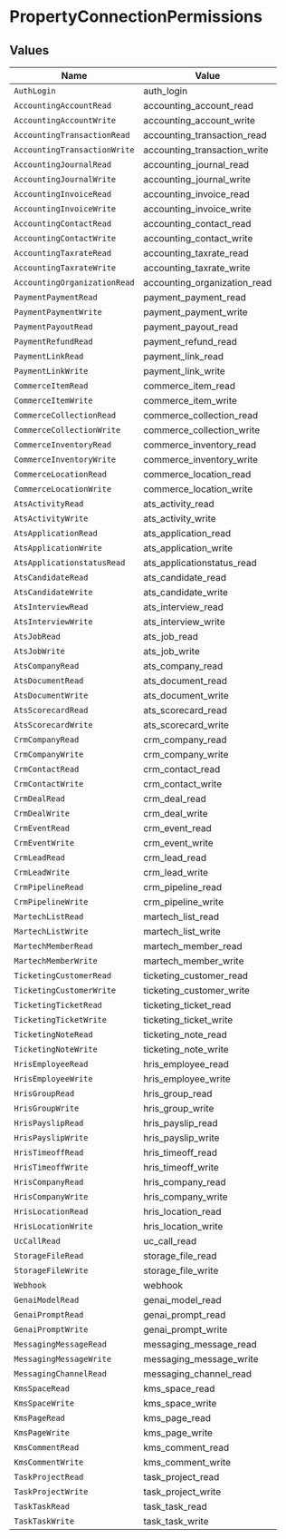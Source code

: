 # PropertyConnectionPermissions


## Values

| Name                         | Value                        |
| ---------------------------- | ---------------------------- |
| `AuthLogin`                  | auth_login                   |
| `AccountingAccountRead`      | accounting_account_read      |
| `AccountingAccountWrite`     | accounting_account_write     |
| `AccountingTransactionRead`  | accounting_transaction_read  |
| `AccountingTransactionWrite` | accounting_transaction_write |
| `AccountingJournalRead`      | accounting_journal_read      |
| `AccountingJournalWrite`     | accounting_journal_write     |
| `AccountingInvoiceRead`      | accounting_invoice_read      |
| `AccountingInvoiceWrite`     | accounting_invoice_write     |
| `AccountingContactRead`      | accounting_contact_read      |
| `AccountingContactWrite`     | accounting_contact_write     |
| `AccountingTaxrateRead`      | accounting_taxrate_read      |
| `AccountingTaxrateWrite`     | accounting_taxrate_write     |
| `AccountingOrganizationRead` | accounting_organization_read |
| `PaymentPaymentRead`         | payment_payment_read         |
| `PaymentPaymentWrite`        | payment_payment_write        |
| `PaymentPayoutRead`          | payment_payout_read          |
| `PaymentRefundRead`          | payment_refund_read          |
| `PaymentLinkRead`            | payment_link_read            |
| `PaymentLinkWrite`           | payment_link_write           |
| `CommerceItemRead`           | commerce_item_read           |
| `CommerceItemWrite`          | commerce_item_write          |
| `CommerceCollectionRead`     | commerce_collection_read     |
| `CommerceCollectionWrite`    | commerce_collection_write    |
| `CommerceInventoryRead`      | commerce_inventory_read      |
| `CommerceInventoryWrite`     | commerce_inventory_write     |
| `CommerceLocationRead`       | commerce_location_read       |
| `CommerceLocationWrite`      | commerce_location_write      |
| `AtsActivityRead`            | ats_activity_read            |
| `AtsActivityWrite`           | ats_activity_write           |
| `AtsApplicationRead`         | ats_application_read         |
| `AtsApplicationWrite`        | ats_application_write        |
| `AtsApplicationstatusRead`   | ats_applicationstatus_read   |
| `AtsCandidateRead`           | ats_candidate_read           |
| `AtsCandidateWrite`          | ats_candidate_write          |
| `AtsInterviewRead`           | ats_interview_read           |
| `AtsInterviewWrite`          | ats_interview_write          |
| `AtsJobRead`                 | ats_job_read                 |
| `AtsJobWrite`                | ats_job_write                |
| `AtsCompanyRead`             | ats_company_read             |
| `AtsDocumentRead`            | ats_document_read            |
| `AtsDocumentWrite`           | ats_document_write           |
| `AtsScorecardRead`           | ats_scorecard_read           |
| `AtsScorecardWrite`          | ats_scorecard_write          |
| `CrmCompanyRead`             | crm_company_read             |
| `CrmCompanyWrite`            | crm_company_write            |
| `CrmContactRead`             | crm_contact_read             |
| `CrmContactWrite`            | crm_contact_write            |
| `CrmDealRead`                | crm_deal_read                |
| `CrmDealWrite`               | crm_deal_write               |
| `CrmEventRead`               | crm_event_read               |
| `CrmEventWrite`              | crm_event_write              |
| `CrmLeadRead`                | crm_lead_read                |
| `CrmLeadWrite`               | crm_lead_write               |
| `CrmPipelineRead`            | crm_pipeline_read            |
| `CrmPipelineWrite`           | crm_pipeline_write           |
| `MartechListRead`            | martech_list_read            |
| `MartechListWrite`           | martech_list_write           |
| `MartechMemberRead`          | martech_member_read          |
| `MartechMemberWrite`         | martech_member_write         |
| `TicketingCustomerRead`      | ticketing_customer_read      |
| `TicketingCustomerWrite`     | ticketing_customer_write     |
| `TicketingTicketRead`        | ticketing_ticket_read        |
| `TicketingTicketWrite`       | ticketing_ticket_write       |
| `TicketingNoteRead`          | ticketing_note_read          |
| `TicketingNoteWrite`         | ticketing_note_write         |
| `HrisEmployeeRead`           | hris_employee_read           |
| `HrisEmployeeWrite`          | hris_employee_write          |
| `HrisGroupRead`              | hris_group_read              |
| `HrisGroupWrite`             | hris_group_write             |
| `HrisPayslipRead`            | hris_payslip_read            |
| `HrisPayslipWrite`           | hris_payslip_write           |
| `HrisTimeoffRead`            | hris_timeoff_read            |
| `HrisTimeoffWrite`           | hris_timeoff_write           |
| `HrisCompanyRead`            | hris_company_read            |
| `HrisCompanyWrite`           | hris_company_write           |
| `HrisLocationRead`           | hris_location_read           |
| `HrisLocationWrite`          | hris_location_write          |
| `UcCallRead`                 | uc_call_read                 |
| `StorageFileRead`            | storage_file_read            |
| `StorageFileWrite`           | storage_file_write           |
| `Webhook`                    | webhook                      |
| `GenaiModelRead`             | genai_model_read             |
| `GenaiPromptRead`            | genai_prompt_read            |
| `GenaiPromptWrite`           | genai_prompt_write           |
| `MessagingMessageRead`       | messaging_message_read       |
| `MessagingMessageWrite`      | messaging_message_write      |
| `MessagingChannelRead`       | messaging_channel_read       |
| `KmsSpaceRead`               | kms_space_read               |
| `KmsSpaceWrite`              | kms_space_write              |
| `KmsPageRead`                | kms_page_read                |
| `KmsPageWrite`               | kms_page_write               |
| `KmsCommentRead`             | kms_comment_read             |
| `KmsCommentWrite`            | kms_comment_write            |
| `TaskProjectRead`            | task_project_read            |
| `TaskProjectWrite`           | task_project_write           |
| `TaskTaskRead`               | task_task_read               |
| `TaskTaskWrite`              | task_task_write              |